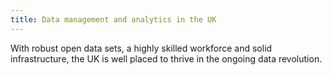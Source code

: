 ```yaml
---
title: Data management and analytics in the UK
---
```


With robust open data sets, a highly skilled workforce and solid infrastructure, the UK is well placed to thrive in the ongoing data revolution.

